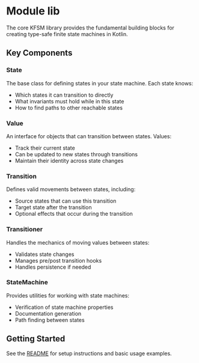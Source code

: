 # Module lib

The core KFSM library provides the fundamental building blocks for creating type-safe finite state machines in Kotlin.

## Key Components

### State
The base class for defining states in your state machine. Each state knows:
- Which states it can transition to directly
- What invariants must hold while in this state
- How to find paths to other reachable states

### Value
An interface for objects that can transition between states. Values:
- Track their current state
- Can be updated to new states through transitions
- Maintain their identity across state changes

### Transition
Defines valid movements between states, including:
- Source states that can use this transition
- Target state after the transition
- Optional effects that occur during the transition

### Transitioner
Handles the mechanics of moving values between states:
- Validates state changes
- Manages pre/post transition hooks
- Handles persistence if needed

### StateMachine
Provides utilities for working with state machines:
- Verification of state machine properties
- Documentation generation
- Path finding between states

## Getting Started

See the [README](../README.md) for setup instructions and basic usage examples.
